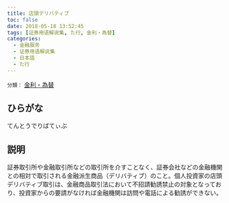 ```yaml
---
title: 店頭デリバティブ
toc: false
date: 2018-05-18 13:52:45
tags: [证券用语解说集, た行, 金利・為替]
categories:
  - 金融服务
  - 证券用语解说集
  - 日本語
  - た行
---
```


`分類：` [金利・為替](/tags/金利・為替/)

## ひらがな

てんとうでりばてぃぶ

## 説明

証券取引所や金融取引所などの取引所を介すことなく、証券会社などの金融機関との相対で取引される金融派生商品（デリバティブ）のこと。個人投資家の店頭デリバティブ取引は、金融商品取引法において不招請勧誘禁止の対象となっており、投資家からの要請がなければ金融機関は訪問や電話による勧誘ができない。
